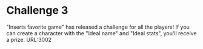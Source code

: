 # Challenge 3

"Inserts favorite game" has released a challenge for all the players! If you can create a character with the "Ideal name" and "Ideal stats", you'll receive a prize. URL:3002